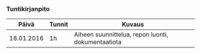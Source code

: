 ### Tuntikirjanpito
Päivä | Tunnit | Kuvaus
--------------- | ----- | ------
18.01.2016 | 1h | Aiheen suunnittelua, repon luonti, dokumentaatiota
